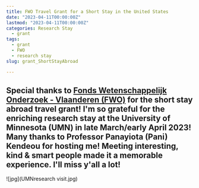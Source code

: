 ```yaml
---
title: FWO Travel Grant for a Short Stay in the United States
date: "2023-04-11T00:00:00Z"
lastmod: "2023-04-11T00:00:00Z"
categories: Research Stay
  - grant
tags:
  - grant
  - FWO
  - research stay
slug: grant_ShortStayAbroad

---
```

Special thanks to [Fonds Wetenschappelijk Onderzoek - Vlaanderen (FWO)](https://www.fwo.be/) for the short stay abroad travel grant! I'm so grateful for the enriching research stay at the University of Minnesota (UMN) in late March/early April 2023! Many thanks to Professor Panayiota (Pani) Kendeou for hosting me! Meeting interesting, kind & smart people made it a memorable experience. I'll miss y'all a lot!
---
![jpg](UMNresearch visit.jpg)
